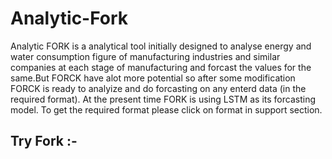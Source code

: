# Analytic-Fork

Analytic FORK is a analytical tool initially designed to analyse energy and water consumption figure of manufacturing industries and similar companies at each stage of manufacturing and forcast the values for the same.But FORCK have alot more potential so after some modification FORCK is ready to analyize and do forcasting on any enterd data (in the required format). At the present time FORK is using LSTM as its forcasting model. To get the required format please click on format in support section.

## Try Fork :- 
